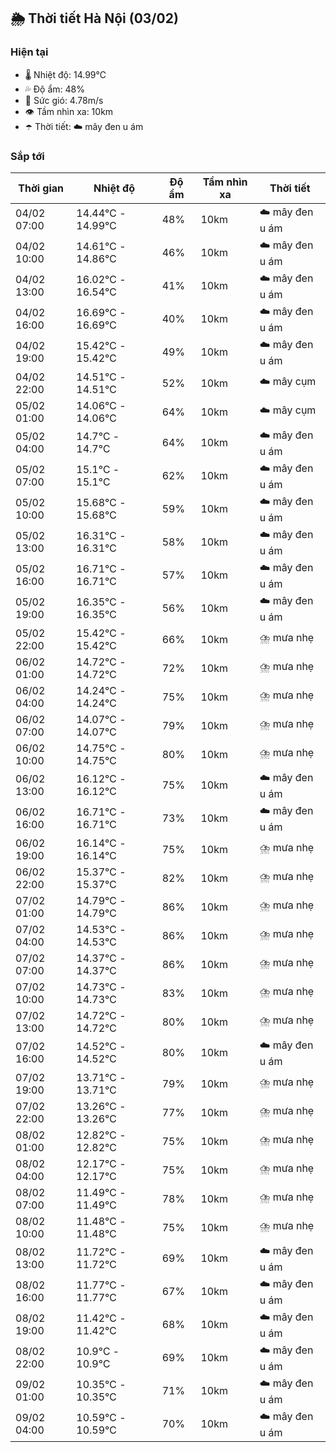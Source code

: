 ## 🌦️ Thời tiết Hà Nội (03/02)

### Hiện tại

- 🌡️ Nhiệt độ: 14.99℃
- 💦 Độ ẩm: 48%
- 💨 Sức gió: 4.78m/s
- 👁️ Tầm nhìn xa: 10km
- ☂️ Thời tiết: ☁️ mây đen u ám

### Sắp tới

| Thời gian | Nhiệt độ | Độ ẩm | Tầm nhìn xa | Thời tiết |
| --- | --- | --- | --- | --- |
| 04/02 07:00 | 14.44℃ - 14.99℃ | 48% | 10km | ☁️ mây đen u ám |
| 04/02 10:00 | 14.61℃ - 14.86℃ | 46% | 10km | ☁️ mây đen u ám |
| 04/02 13:00 | 16.02℃ - 16.54℃ | 41% | 10km | ☁️ mây đen u ám |
| 04/02 16:00 | 16.69℃ - 16.69℃ | 40% | 10km | ☁️ mây đen u ám |
| 04/02 19:00 | 15.42℃ - 15.42℃ | 49% | 10km | ☁️ mây đen u ám |
| 04/02 22:00 | 14.51℃ - 14.51℃ | 52% | 10km | ☁️ mây cụm |
| 05/02 01:00 | 14.06℃ - 14.06℃ | 64% | 10km | ☁️ mây cụm |
| 05/02 04:00 | 14.7℃ - 14.7℃ | 64% | 10km | ☁️ mây đen u ám |
| 05/02 07:00 | 15.1℃ - 15.1℃ | 62% | 10km | ☁️ mây đen u ám |
| 05/02 10:00 | 15.68℃ - 15.68℃ | 59% | 10km | ☁️ mây đen u ám |
| 05/02 13:00 | 16.31℃ - 16.31℃ | 58% | 10km | ☁️ mây đen u ám |
| 05/02 16:00 | 16.71℃ - 16.71℃ | 57% | 10km | ☁️ mây đen u ám |
| 05/02 19:00 | 16.35℃ - 16.35℃ | 56% | 10km | ☁️ mây đen u ám |
| 05/02 22:00 | 15.42℃ - 15.42℃ | 66% | 10km | ⛈️ mưa nhẹ |
| 06/02 01:00 | 14.72℃ - 14.72℃ | 72% | 10km | ⛈️ mưa nhẹ |
| 06/02 04:00 | 14.24℃ - 14.24℃ | 75% | 10km | ⛈️ mưa nhẹ |
| 06/02 07:00 | 14.07℃ - 14.07℃ | 79% | 10km | ⛈️ mưa nhẹ |
| 06/02 10:00 | 14.75℃ - 14.75℃ | 80% | 10km | ⛈️ mưa nhẹ |
| 06/02 13:00 | 16.12℃ - 16.12℃ | 75% | 10km | ☁️ mây đen u ám |
| 06/02 16:00 | 16.71℃ - 16.71℃ | 73% | 10km | ☁️ mây đen u ám |
| 06/02 19:00 | 16.14℃ - 16.14℃ | 75% | 10km | ⛈️ mưa nhẹ |
| 06/02 22:00 | 15.37℃ - 15.37℃ | 82% | 10km | ⛈️ mưa nhẹ |
| 07/02 01:00 | 14.79℃ - 14.79℃ | 86% | 10km | ⛈️ mưa nhẹ |
| 07/02 04:00 | 14.53℃ - 14.53℃ | 86% | 10km | ⛈️ mưa nhẹ |
| 07/02 07:00 | 14.37℃ - 14.37℃ | 86% | 10km | ⛈️ mưa nhẹ |
| 07/02 10:00 | 14.73℃ - 14.73℃ | 83% | 10km | ⛈️ mưa nhẹ |
| 07/02 13:00 | 14.72℃ - 14.72℃ | 80% | 10km | ⛈️ mưa nhẹ |
| 07/02 16:00 | 14.52℃ - 14.52℃ | 80% | 10km | ☁️ mây đen u ám |
| 07/02 19:00 | 13.71℃ - 13.71℃ | 79% | 10km | ⛈️ mưa nhẹ |
| 07/02 22:00 | 13.26℃ - 13.26℃ | 77% | 10km | ⛈️ mưa nhẹ |
| 08/02 01:00 | 12.82℃ - 12.82℃ | 75% | 10km | ⛈️ mưa nhẹ |
| 08/02 04:00 | 12.17℃ - 12.17℃ | 75% | 10km | ⛈️ mưa nhẹ |
| 08/02 07:00 | 11.49℃ - 11.49℃ | 78% | 10km | ⛈️ mưa nhẹ |
| 08/02 10:00 | 11.48℃ - 11.48℃ | 75% | 10km | ⛈️ mưa nhẹ |
| 08/02 13:00 | 11.72℃ - 11.72℃ | 69% | 10km | ☁️ mây đen u ám |
| 08/02 16:00 | 11.77℃ - 11.77℃ | 67% | 10km | ☁️ mây đen u ám |
| 08/02 19:00 | 11.42℃ - 11.42℃ | 68% | 10km | ☁️ mây đen u ám |
| 08/02 22:00 | 10.9℃ - 10.9℃ | 69% | 10km | ☁️ mây đen u ám |
| 09/02 01:00 | 10.35℃ - 10.35℃ | 71% | 10km | ☁️ mây đen u ám |
| 09/02 04:00 | 10.59℃ - 10.59℃ | 70% | 10km | ☁️ mây đen u ám |

